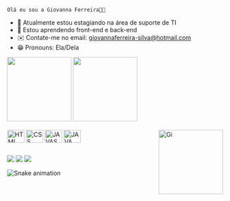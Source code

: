     Olá eu sou a Giovanna Ferreira👋🏽 
    
- 🔭 Atualmente estou estagiando na área de suporte de TI
- 🌱 Estou aprendendo front-end e back-end
- ✉️ Contate-me no email: giovannaferreira-silva@hotmail.com
- 😁 Pronouns: Ela/Dela 

<div>

<img height ="150em" src= "https://github-readme-stats.vercel.app/api?username=gihferreira&show_icons=true&theme=dracula&include_all_commits=true&count_private=true"/>
<img height="150em" src="https://github-readme-stats.vercel.app/api/top-langs/?username=gih-ferreira&layout=compact&langs_count=16&theme=dracula"/>

</div>

    
<div style="display: inline_block"><br>
<img align="center" alt="HTML" height="30" width="40" src="https://cdn.jsdelivr.net/gh/devicons/devicon/icons/css3/css3-original.svg" />
<img align="center" alt="CSS" height="30" width="40" src="https://cdn.jsdelivr.net/gh/devicons/devicon/icons/html5/html5-original.svg" /> 
<img align="center" alt="JAVASCRIPT" height="30" width="40" src="https://cdn.jsdelivr.net/gh/devicons/devicon/icons/javascript/javascript-original.svg"/>
<img align="center" alt="JAVA" height="30" width="40" src="https://cdn.jsdelivr.net/gh/devicons/devicon/icons/java/java-original.svg"/>
<img align= "right" alt= "Gi" height="150" style="border radius:50px;" src="https://cdn.discordapp.com/attachments/928041453932912650/1076081986143277068/eu2.gif" 
</div>
     
##

<div>
<a href="https://www.linkedin.com/in/giovanna-ferreira-27854a200/" target="_blank"><img src="https://img.shields.io/badge/LinkedIn-0077B5?style=for-the-badge&logo=linkedin&logoColor=white" target="_blank"></a>
<a href="mailto:giovannaferreira-silva@hotmail.com"><img src="https://img.shields.io/badge/Microsoft_Outlook-0078D4?style=for-the-badge&logo=microsoft-outlook&logoColor=white" target="_blank"></a>
<a href="[https://www.instagram.com/agiovannaf_/](https://instagram.com/agiovannaf_?igshid=NGExMmI2YTkyZg==)"><img src="https://img.shields.io/badge/Instagram-E4405F?style=for-the-badge&logo=instagram&logoColor=white" target="_blank"></a>
</div>
    
![Snake animation](https://github.com/gih-ferreira/gih-ferreira/blob/output/github-contribution-grid-snake.svg)

   

